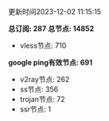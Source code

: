 更新时间2023-12-02 11:15:15

**总订阅: 287**
**总节点: 14852**
- vless节点: 710

**google ping有效节点: 691**
- v2ray节点: 262
- ss节点: 356
- trojan节点: 72
- ssr节点: 1
